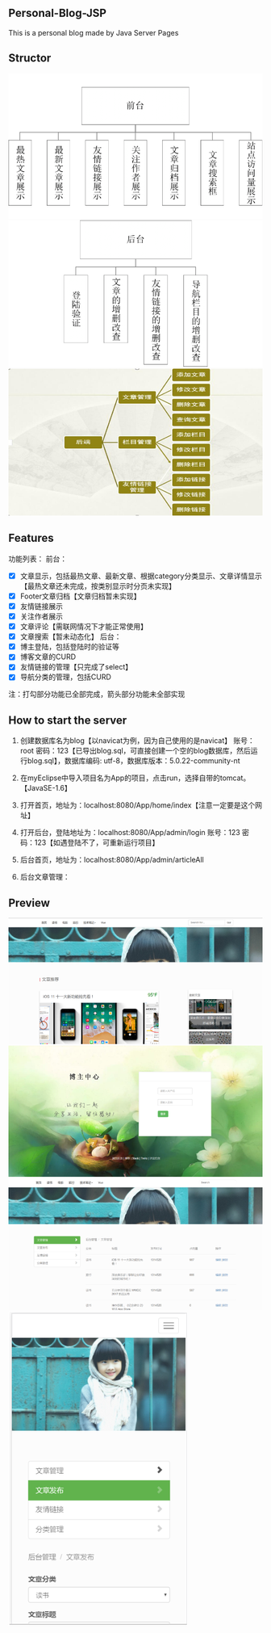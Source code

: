 ## Personal-Blog-JSP
This is a personal blog made by Java Server Pages
## Structor
![structor](https://github.com/JackZong/Personal-Blog-JSP/blob/master/ReadMe/Picture1.png)
![structor](https://github.com/JackZong/Personal-Blog-JSP/blob/master/ReadMe/Picture2.png)
![structor](https://github.com/JackZong/Personal-Blog-JSP/blob/master/ReadMe/Picture3.png)
## Features
功能列表：
前台：
-[x]    文章显示，包括最热文章、最新文章、根据category分类显示、文章详情显示【最热文章还未完成，按类别显示时分页未实现】
-[x]	Footer文章归档【文章归档暂未实现】
-[x]	友情链接展示
-[x]	关注作者展示
-[x]	文章评论【需联网情况下才能正常使用】
-[x]	文章搜索【暂未动态化】
后台：
-[x]	博主登陆，包括登陆时的验证等	
-[x]	博客文章的CURD
-[x]	友情链接的管理【只完成了select】
-[x]	导航分类的管理，包括CURD	
	
注：打勾部分功能已全部完成，箭头部分功能未全部实现

## How to start the server
1.	创建数据库名为blog【以navicat为例，因为自己使用的是navicat】 账号：root 密码：123【已导出blog.sql，可直接创建一个空的blog数据库，然后运行blog.sql】，数据库编码: utf-8，数据库版本：5.0.22-community-nt

2.	在myEclipse中导入项目名为App的项目，点击run，选择自带的tomcat。【JavaSE-1.6】
3.	打开首页，地址为：localhost:8080/App/home/index【注意一定要是这个网址】
4.	打开后台，登陆地址为：localhost:8080/App/admin/login 账号：123 密码：123【如遇登陆不了，可重新运行项目】
5.	后台首页，地址为：localhost:8080/App/admin/articleAll
6.	后台文章管理：
## Preview
![structor](https://github.com/JackZong/Personal-Blog-JSP/blob/master/ReadMe/Picture4.png)
![structor](https://github.com/JackZong/Personal-Blog-JSP/blob/master/ReadMe/Picture5.png)
![structor](https://github.com/JackZong/Personal-Blog-JSP/blob/master/ReadMe/Picture6.png)
![structor](https://github.com/JackZong/Personal-Blog-JSP/blob/master/ReadMe/Picture7.png)

